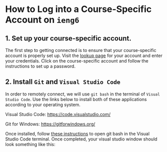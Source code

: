 # How to Log into a Course-Specific Account on `ieng6`

## 1. Set up your course-specific account.
The first step to getting connected is to ensure that your course-specific account is properly set up. Visit the [lookup page](https://sdacs.ucsd.edu/~icc/index.php) for your account and enter your credentials. Click on the course-specific account and follow the instructions to set up a password.

## 2. Install `Git` and `Visual Studio Code`
In order to remotely connect, we will use `git bash` in the terminal of `Visual Studio Code`. Use the links below to install both of these applications according to your operating system.

Visual Studio Code: https://code.visualstudio.com/

Git for Windows: https://gitforwindows.org/

Once installed, follow [these instructions](https://stackoverflow.com/a/50527994) to open git bash in the Visual Studio Code terminal. Once completed, your visual studio window should look something like this:

